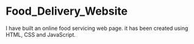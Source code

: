 # Food_Delivery_Website
I have built an online food servicing web page. it has been created using HTML, CSS and JavaScript.
